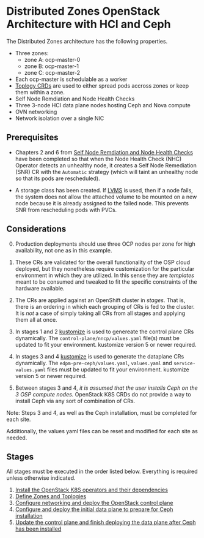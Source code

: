 # Distributed Zones OpenStack Architecture with HCI and Ceph

The Distributed Zones architecture has the following properties.

- Three zones:
  - zone A: ocp-master-0
  - zone B: ocp-master-1
  - zone C: ocp-master-2
- Each ocp-master is schedulable as a worker
- [Toplogy CRDs](https://github.com/openstack-k8s-operators/infra-operator/pull/325) are
  used to either spread pods accross zones or keep them within a zone.
- Self Node Remdiation and Node Health Checks
- Three 3-node HCI data plane nodes hosting Ceph and Nova compute
- OVN networking
- Network isolation over a single NIC

## Prerequisites


- Chapters 2 and 6 from
[Self Node Remdiation and Node Health Checks](https://docs.redhat.com/en/documentation/workload_availability_for_red_hat_openshift/24.4/html-single/remediation_fencing_and_maintenance)
have been completed so that when the Node Health Check (NHC) Operator
detects an unhealthy node, it creates a Self Node Remediation (SNR) CR
with the `Automatic` strategy (which will taint an unhealthy node so
that its pods are rescheduled).

- A storage class has been created. If [LVMS](https://docs.redhat.com/en/documentation/openshift_container_platform/4.16/html/storage/configuring-persistent-storage#persistent-storage-using-lvms)
is used, then if a node fails, the system does not allow the attached
volume to be mounted on a new node because it is already assigned to
the failed node. This prevents SNR from rescheduling pods with PVCs.

## Considerations

0. Production deployments should use three OCP nodes per zone for high
   availability, not one as in this example.

1. These CRs are validated for the overall functionality of the OSP cloud deployed, but they nonetheless require customization for the particular environment in which they are utilized.  In this sense they are _templates_ meant to be consumed and tweaked to fit the specific constraints of the hardware available.

2. The CRs are applied against an OpenShift cluster in _stages_.  That is, there is an ordering in which each grouping of CRs is fed to the cluster.  It is _not_ a case of simply taking all CRs from all stages and applying them all at once.

3. In stages 1 and 2 [kustomize](https://kustomize.io/) is used to genereate the control plane CRs dynamically. The `control-plane/nncp/values.yaml` file(s) must be updated to fit your environment. kustomize version 5 or newer required.

4. In stages 3 and 4 [kustomize](https://kustomize.io/) is used to generate the dataplane CRs dynamically. The `edpm-pre-ceph/values.yaml`, `values.yaml` and `service-values.yaml` files must be updated to fit your environment. kustomize version 5 or newer required.

5. Between stages 3 and 4, _it is assumed that the user installs Ceph on the 3 OSP compute nodes._  OpenStack K8S CRDs do not provide a way to install Ceph via any sort of combination of CRs.

Note: Steps 3 and 4, as well as the Ceph installation, must be completed for each site.

Additionally, the values yaml files can be reset and modified for each site as needed.

## Stages

All stages must be executed in the order listed below. Everything is required unless otherwise indicated.

1. [Install the OpenStack K8S operators and their dependencies](../../common/)
2. [Define Zones and Toplogies](topology/)
3. [Configure networking and deploy the OpenStack control plane](control-plane.md)
4. [Configure and deploy the initial data plane to prepare for Ceph installation](dataplane-pre-ceph.md)
5. [Update the control plane and finish deploying the data plane after Ceph has been installed](dataplane-post-ceph.md)
